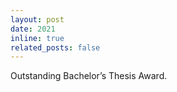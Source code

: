 ```yaml
---
layout: post
date: 2021
inline: true
related_posts: false
---
```


Outstanding Bachelor’s Thesis Award.
